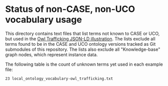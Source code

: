 # Status of non-CASE, non-UCO vocabulary usage

This directory contains text files that list terms not known to CASE or UCO, but used in the [Owl Trafficking JSON-LD illustration](https://caseontology.org/examples/owl_trafficking/).  The lists exclude all terms found to be in the CASE and UCO ontology versions tracked as Git submodules of this repository.  The lists also exclude all "Knowledge-base" graph nodes, which represent instance data.

The following table is the count of unknown terms yet used in each example file:

```
23 local_ontology_vocabulary-owl_trafficking.txt
```
